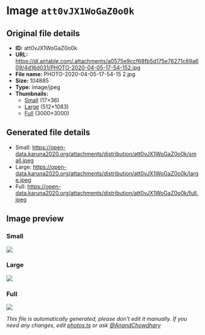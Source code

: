 # Image `att0vJX1WoGaZ0o0k`

## Original file details

- **ID:** att0vJX1WoGaZ0o0k
- **URL:** https://dl.airtable.com/.attachments/a0575e9ccf68fb5d175e76271c89a609/4d16d031/PHOTO-2020-04-05-17-54-152.jpg
- **File name:** PHOTO-2020-04-05-17-54-15 2.jpg
- **Size:** 104885
- **Type:** image/jpeg
- **Thumbnails:**
  - [Small](https://dl.airtable.com/.attachmentThumbnails/2e41e07cf38cd7ed31855e587bbb3aae/ae60b657) (17×36)
  - [Large](https://dl.airtable.com/.attachmentThumbnails/055df027ae1ad5a97fe24e237dce0b8d/606ed735) (512×1083)
  - [Full](https://dl.airtable.com/.attachmentThumbnails/e29a02dd8e4d0d10b606cbb649e2a323/b36a1a73) (3000×3000)

## Generated file details

- Small: https://open-data.karuna2020.org/attachments/distribution/att0vJX1WoGaZ0o0k/small.jpeg
- Large: https://open-data.karuna2020.org/attachments/distribution/att0vJX1WoGaZ0o0k/large.jpeg
- Full: https://open-data.karuna2020.org/attachments/distribution/att0vJX1WoGaZ0o0k/full.jpeg

## Image preview

### Small

![](https://open-data.karuna2020.org/attachments/distribution/att0vJX1WoGaZ0o0k/small.jpeg)

### Large

![](https://open-data.karuna2020.org/attachments/distribution/att0vJX1WoGaZ0o0k/large.jpeg)

### Full

![](https://open-data.karuna2020.org/attachments/distribution/att0vJX1WoGaZ0o0k/full.jpeg)

_This file is automatically generated, please don't edit it manually. If you need any changes, edit [photos.ts](/photos.ts) or ask [@AnandChowdhary](https://github.com/AnandChowdhary)_


